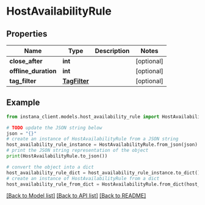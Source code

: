 # HostAvailabilityRule


## Properties

Name | Type | Description | Notes
------------ | ------------- | ------------- | -------------
**close_after** | **int** |  | [optional] 
**offline_duration** | **int** |  | [optional] 
**tag_filter** | [**TagFilter**](TagFilter.md) |  | [optional] 

## Example

```python
from instana_client.models.host_availability_rule import HostAvailabilityRule

# TODO update the JSON string below
json = "{}"
# create an instance of HostAvailabilityRule from a JSON string
host_availability_rule_instance = HostAvailabilityRule.from_json(json)
# print the JSON string representation of the object
print(HostAvailabilityRule.to_json())

# convert the object into a dict
host_availability_rule_dict = host_availability_rule_instance.to_dict()
# create an instance of HostAvailabilityRule from a dict
host_availability_rule_from_dict = HostAvailabilityRule.from_dict(host_availability_rule_dict)
```
[[Back to Model list]](../README.md#documentation-for-models) [[Back to API list]](../README.md#documentation-for-api-endpoints) [[Back to README]](../README.md)



